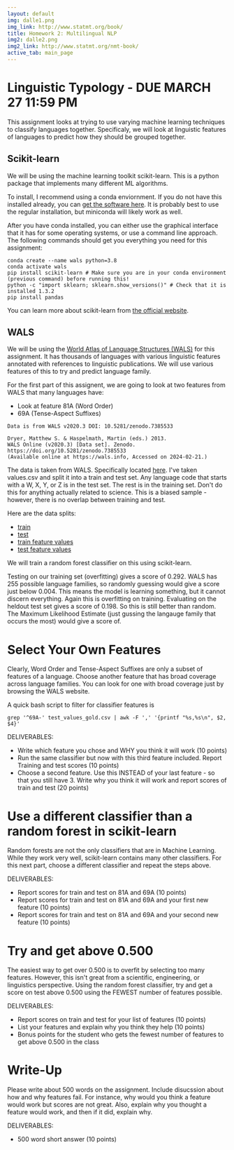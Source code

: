 ```yaml
---
layout: default
img: dalle1.png
img_link: http://www.statmt.org/book/
title: Homework 2: Multilingual NLP
img2: dalle2.png
img2_link: http://www.statmt.org/nmt-book/
active_tab: main_page
---
```


Linguistic Typology - DUE MARCH 27 11:59 PM
=========================================================
This assignment looks at trying to use varying machine learning techniques to classify languages together. Specificaly, we will look at linguistic features of languages to predict how they should be grouped together.

Scikit-learn
---------------------------------------------------------
We will be using the machine learning toolkit scikit-learn. This is a python package that implements many different ML algorithms.

To install, I recommend using a conda enviornment. If you do not have this installed already, you can [get the software here](https://conda.io/projects/conda/en/latest/user-guide/install/index.html). It is probably best to use the regular installation, but miniconda will likely work as well.

After you have conda installed, you can either use the graphical interface that it has for some operating systems, or use a command line approach. The following commands should get you everything you need for this assignment:

```
conda create --name wals python=3.8
conda activate wals
pip install scikit-learn # Make sure you are in your conda environment (previous command) before running this!
python -c "import sklearn; sklearn.show_versions()" # Check that it is installed 1.3.2
pip install pandas
```

You can learn more about scikit-learn from [the official website](https://scikit-learn.org/stable/getting_started.html#fitting-and-predicting-estimator-basics).

WALS
-------------------------------------------------------------
We will be using the [World Atlas of Language Structures (WALS)](https://wals.info) for this assignment. It has thousands of languages with various linguistic features annotated with references to linguistic publications. We will use various features of this to try and predict language family.


For the first part of this assignent, we are going to look at two features from WALS that many languages have:

* Look at feature 81A (Word Order)
* 69A (Tense-Aspect Suffixes)


```
Data is from WALS v2020.3 DOI: 10.5281/zenodo.7385533 

Dryer, Matthew S. & Haspelmath, Martin (eds.) 2013.
WALS Online (v2020.3) [Data set]. Zenodo.
https://doi.org/10.5281/zenodo.7385533
(Available online at https://wals.info, Accessed on 2024-02-21.)
```

The data is taken from WALS. Specifically located [here](https://github.com/cldf-datasets/wals/tree/master/cldf). I've taken values.csv and split it into a train and test set. Any language code that starts with a W, X, Y, or Z is in the test set. The rest is in the training set. Don't do this for anything actually related to science. This is a biased sample - however, there is no overlap between training and test.

Here are the data splits:
* [train](./hw3/train_langs.csv)
* [test](./hw3/test_langs.csv)
* [train feature values](./hw3/train_values_gold.csv)
* [test feature values](./hw3/test_values_gold.csv)

We will train a random forest classifier on this using scikit-learn.


Testing on our training set (overfitting) gives a score of 0.292. WALS has 255 possible language families, so randomly guessing would give a score just below 0.004. This means the model is learning something, but it cannot discern everything. Again this is overfitting on training. Evaluating on the heldout test set gives a score of 0.198. So this is still better than random. The Maximum Likelihood Estimate (just gussing the langauge family that occurs the most) would give a score of.

Select Your Own Features
=============================================================
Clearly, Word Order and Tense-Aspect Suffixes are only a subset of features of a language. Choose another feature that has broad coverage across language families. You can look for one with broad coverage just by browsing the WALS website.

A quick bash script to filter for classifier features is 
```
grep '^69A-' test_values_gold.csv | awk -F ',' '{printf "%s,%s\n", $2, $4}'
```

DELIVERABLES:
* Write which feature you chose and WHY  you think it will work (10 points)
* Run the same classifier but now with this third feature included. Report Training and test scores (10 points)
* Choose a second feature. Use this INSTEAD of your last feature - so that you still have 3. Write why you think it will work and report scores of train and test (20 points)


Use a different classifier than a random forest in scikit-learn
===============================================================
Random forests are not the only classifiers that are in Machine Learning. While they work very well, scikit-learn contains many other classifiers. For this next part,
choose a different classifier and repeat the steps above.

DELIVERABLES:
* Report scores for train and test on 81A and 69A (10 points)
* Report scores for train and test on 81A and 69A and your first new feature (10 points)
* Report scores for train and test on 81A and 69A and your second new feature (10 points)


Try and get above 0.500
==============================================================
The easiest way to get over 0.500 is to overfit by selecting too many features. However, this isn't great from a scientific, engineering, or linguistics perspective. Using the random forest classifier, try and get a score on test above 0.500 using the FEWEST number of features possible.

DELIVERABLES:
* Report scores on train and test for your list of features (10 points)
* List your features and explain why you think they help (10 points)
* Bonus points for the student who gets the fewest number of features to get above 0.500 in the class

Write-Up
========

Please write about 500 words on the assignment. Include disucssion about how and why features fail.
For instance, why would you think a feature would work but scores are not great. Also, explain why
you thought a feature would work, and then if it did, explain why.

DELIVERABLES:
* 500 word short answer (10 points)
